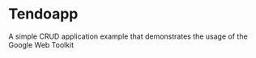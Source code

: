 Tendoapp
========

A simple CRUD application example that demonstrates the usage of the Google Web Toolkit
